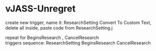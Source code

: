 # vJASS-Unregret

create new trigger, name it:
ResearchSetting
Convert To Custom Text, delete all inside, paste code from ResearchSetting.j

repeat for BeginsResearch , CancelResearch<br>
triggers sequence:
ResearchSetting
BeginsResearch
CancelResearch
